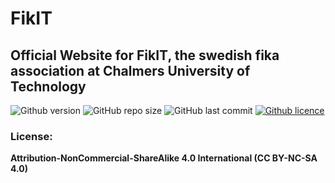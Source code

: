 # FikIT
##  Official Website for FikIT, the swedish fika association at Chalmers University of Technology

![Github version](https://img.shields.io/badge/version-0.1.2-darkblue?style=flat-square)
![GitHub repo size](https://img.shields.io/github/repo-size/cthit/fikit?color=blue&style=flat-square)
![GitHub last commit](https://img.shields.io/github/last-commit/cthit/fikit?color=darkgreen&style=flat-square)
<a href="https://creativecommons.org/licenses/by-nc-sa/4.0/">
![Github licence](https://img.shields.io/badge/licence-CC_BY_NC_SA_4.0-blueviolet?style=flat-square)
</a>

<!--
## HowTo Setup

start by cloning the repo

Modify the content of data/commitee.json to fit your commitee

Add user credentials for the users in the data/credentials.json file

start the node server 
```
node server.js
```

-->



### License:
**Attribution-NonCommercial-ShareAlike 4.0 International (CC BY-NC-SA 4.0)**
